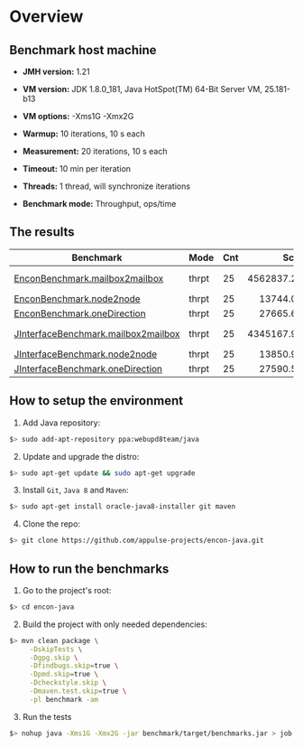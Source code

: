 # Overview

## Benchmark host machine

* **JMH version:** 1.21

* **VM version:** JDK 1.8.0_181, Java HotSpot(TM) 64-Bit Server VM, 25.181-b13

* **VM options:** -Xms1G -Xmx2G

* **Warmup:** 10 iterations, 10 s each

* **Measurement:** 20 iterations, 10 s each

* **Timeout:** 10 min per iteration

* **Threads:** 1 thread, will synchronize iterations

* **Benchmark mode:** Throughput, ops/time

## The results

| Benchmark                                                                                                      | Mode  | Cnt | Score       | Error       | Units |
|----------------------------------------------------------------------------------------------------------------|-------|-----|------------:|------------:|-------|
| [EnconBenchmark.mailbox2mailbox](./src/main/java/io/appulse/encon/benchmark/EnconBenchmark.java#L103)          | thrpt | 25  | 4562837.232 | ± 48730.020 | ops/s |
| [EnconBenchmark.node2node](./src/main/java/io/appulse/encon/benchmark/EnconBenchmark.java#L177)                | thrpt | 25  |   13744.084 |   ± 160.906 | ops/s |
| [EnconBenchmark.oneDirection](./src/main/java/io/appulse/encon/benchmark/EnconBenchmark.java#L167)             | thrpt | 25  |   27665.670 |   ± 230.607 | ops/s |
| [JInterfaceBenchmark.mailbox2mailbox](./src/main/java/io/appulse/encon/benchmark/JInterfaceBenchmark.java#L99) | thrpt | 25  | 4345167.985 | ± 22392.570 | ops/s |
| [JInterfaceBenchmark.node2node](./src/main/java/io/appulse/encon/benchmark/JInterfaceBenchmark.java#L175)      | thrpt | 25  |   13850.978 |   ± 126.660 | ops/s |
| [JInterfaceBenchmark.oneDirection](./src/main/java/io/appulse/encon/benchmark/JInterfaceBenchmark.java#L165)   | thrpt | 25  |   27590.545 |   ± 253.874 | ops/s |

## How to setup the environment

1. Add Java repository:

```bash
$> sudo add-apt-repository ppa:webupd8team/java
```

2. Update and upgrade the distro:

```bash
$> sudo apt-get update && sudo apt-get upgrade
```

3. Install `Git`, `Java 8` and `Maven`:

```bash
$> sudo apt-get install oracle-java8-installer git maven
```

4. Clone the repo:

```bash
$> git clone https://github.com/appulse-projects/encon-java.git
```

## How to run the benchmarks

1. Go to the project's root:

```bash
$> cd encon-java
```

2. Build the project with only needed dependencies:

```bash
$> mvn clean package \
     -DskipTests \
     -Dgpg.skip \
     -Dfindbugs.skip=true \
     -Dpmd.skip=true \
     -Dcheckstyle.skip \
     -Dmaven.test.skip=true \
     -pl benchmark -am
```

3. Run the tests

```bash
$> nohup java -Xms1G -Xmx2G -jar benchmark/target/benchmarks.jar > job.logs 2>&1 &
```
